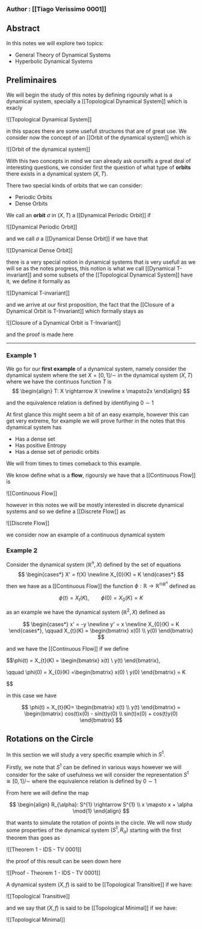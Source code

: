 ### Author : [[Tiago Veríssimo 0001]]

## Abstract
In this notes we will explore two topics:
- General Theory of Dynamical Systems
- Hyperbolic Dynamical Systems

## Preliminaires

We will begin the study of this notes by defining rigoursly what is a dynamical system, specially a [[Topological Dynamical System]] which is exacly

![[Topological Dynamical System]]

in this spaces there are some usefull structures that are of great use.
We consider now the concept of an [[Orbit of the dynamical system]] which is 

![[Orbit of the dynamical system]]


With this two concepts in mind we can already ask ourselfs a great deal of interesting questions, we consider first the question of what type of **orbits** there exists in a dynamical system $(X,T)$.

There two special kinds of orbits that we can consider:

- Periodic Orbits
- Dense Orbits

We call an **orbit** $\sigma$ in $(X,T)$ a [[Dynamical Periodic Orbit]] if 

![[Dynamical Periodic Orbit]]

and we call $\sigma$ a [[Dynamical Dense Orbit]] if we have that

![[Dynamical Dense Orbit]]

there is a very special notion in dynamical systems that is very usefull as we will se as the notes progress, this notion is what we call [[Dynamical T-invariant]] and some subsets of the [[Topological Dynamical System]] have it, we define it formally as 

![[Dynamical T-invariant]]

and we arrive at our first proposition, the fact that the [[Closure of a Dynamical Orbit is T-Invariant]] which formally stays as

![[Closure of a Dynamical Orbit is T-Invariant]]

and the proof is made here

---

### Example 1

We go for our **first example** of a dynamical system, namely consider the dynamical system where the set $X = [0,1]/\sim$  in the dynamical system $(X,T)$ where we have the continuos function $T$ is
$$
\begin{align}
T: X \rightarrow X \newline x \mapsto2x
\end{align}
$$

and the equivalence relation is defined by identifiying $0 \sim 1$ 

At first glance this might seem a bit of an easy example, however this can get very extreme, for example we will prove further in the notes that this dynamical system has

- Has a dense set
- Has positive Entropy
- Has a dense set of periodic orbits

We will from times to times comeback to this example.

We know define what is a **flow**, rigoursly we have that a [[Continuous Flow]] is

![[Continuous Flow]]


however in this notes we will be mostly interested in discrete dynamical systems and so we define a [[Discrete Flow]] as

![[Discrete Flow]]

we consider now an example of a continuous dynamical system

### Example 2

Consider the dynamical system $(\mathbb{R}^{n},X)$ defined by the set of equations
$$
\begin{cases*}
X' = f(X) \newline
X_{0}(K) = K
\end{cases*} 
$$
then we have as a [[Continuous Flow]] the function $\phi: \mathbb{R} \rightarrow \mathbb{R^n}^{\mathbb{R}^n}$ defined as

$$
\phi(t) =  X_{t}(K), \qquad \phi(0) = X_{0}(K) = K
$$

as an example we have the dynamical system $(\mathbb{R}^{2}, X)$ defined as 

$$
\begin{cases*}
x' = -y \newline
y' = x  \newline
X_{0}(K) = K
\end{cases*}, \qquad X_{t}(K) = \begin{bmatrix}
x(0)  \\ y(0) 
\end{bmatrix}
$$

and we have the [[Continuous Flow]] if we define

$$\phi(t) = X_{t}(K) = \begin{bmatrix}
x(t) \\ y(t) 
\end{bmatrix}, 

\qquad \phi(0) = X_{0}(K) =\begin{bmatrix}
x(0) \\ y(0) 
\end{bmatrix} = K

$$

in this case we have

$$
\phi(t) = X_{t}(K)= \begin{bmatrix}
x(t) \\ y(t) 
\end{bmatrix} =
\begin{bmatrix}
cos(t)x(0) - sin(t)y(0)  \\ sin(t)x(0) + cos(t)y(0) 
\end{bmatrix}
$$

## Rotations on the Circle

In this section we will study a very specific example which in $S^{1}$.

Firstly, we note that $S^{1}$ can be defined in various ways however we will consider for the sake of usefulness we will consider the representation $S^{1} \cong [0,1]/\sim$ where the equivalence relation is defined by $0 \sim 1$

From here we will define the map 

$$
\begin{align}
R_{\alpha}: S^{1} \rightarrow S^{1} \\ x \mapsto x + \alpha \mod{1}
\end{align}
$$

that wants to simulate the rotation of points in the circle.
We will now study some properties of the dynamical system $(S^{1},R_{\alpha})$ starting with the first theorem thas goes as

![[Theorem 1 -  IDS - TV 0001]]

the proof of this result can be seen down here  

![[Proof - Theorem 1 - IDS - TV 0001]]


A dynamical system $(X,f)$ is said to be [[Topological Transitive]] if we have:

![[Topological Transitive]]


and we say that $(X,f)$ is said to be [[Topological Minimal]] if we have:

![[Topological Minimal]]

